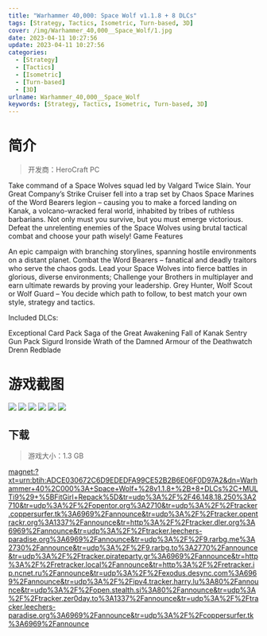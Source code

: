 ```yaml
---
title: "Warhammer 40,000: Space Wolf v1.1.8 + 8 DLCs"
tags: [Strategy, Tactics, Isometric, Turn-based, 3D]
cover: /img/Warhammer_40,000__Space_Wolf/1.jpg
date: 2023-04-11 10:27:56
update: 2023-04-11 10:27:56
categories: 
  - [Strategy]
  - [Tactics]
  - [Isometric]
  - [Turn-based]
  - [3D]
urlname: Warhammer_40,000__Space_Wolf
keywords: [Strategy, Tactics, Isometric, Turn-based, 3D]
---
```

# 简介

> 开发商：HeroCraft PC

Take command of a Space Wolves squad led by Valgard Twice Slain. Your Great Company’s Strike Cruiser fell into a trap set by Chaos Space Marines of the Word Bearers legion – causing you to make a forced landing on Kanak, a volcano-wracked feral world, inhabited by tribes of ruthless barbarians. Not only must you survive, but you must emerge victorious.
Defeat the unrelenting enemies of the Space Wolves using brutal tactical combat and choose your path wisely!
Game Features

An epic campaign with branching storylines, spanning hostile environments on a distant planet.
Combat the Word Bearers – fanatical and deadly traitors who serve the chaos gods.
Lead your Space Wolves into fierce battles in glorious, diverse environments;
Challenge your Brothers in multiplayer and earn ultimate rewards by proving your leadership.
Grey Hunter, Wolf Scout or Wolf Guard – You decide which path to follow, to best match your own style, strategy and tactics.

Included DLCs:

Exceptional Card Pack
Saga of the Great Awakening
Fall of Kanak
Sentry Gun Pack
Sigurd Ironside
Wrath of the Damned
Armour of the Deathwatch
Drenn Redblade

# 游戏截图

![](/img/Warhammer_40,000__Space_Wolf/2.jpg)
![](/img/Warhammer_40,000__Space_Wolf/3.jpg)
![](/img/Warhammer_40,000__Space_Wolf/4.jpg)
![](/img/Warhammer_40,000__Space_Wolf/5.jpg)
![](/img/Warhammer_40,000__Space_Wolf/6.jpg)
![](/img/Warhammer_40,000__Space_Wolf/7.jpg)


## 下载

> 游戏大小：1.3 GB

[magnet:?xt=urn:btih:ADCE030672C6D9EDEDFA99CE52B2B6E06F0D97A2&amp;dn=Warhammer+40%2C000%3A+Space+Wolf+%28v1.1.8+%2B+8+DLCs%2C+MULTi9%29+%5BFitGirl+Repack%5D&amp;tr=udp%3A%2F%2F46.148.18.250%3A2710&amp;tr=udp%3A%2F%2Fopentor.org%3A2710&amp;tr=udp%3A%2F%2Ftracker.coppersurfer.tk%3A6969%2Fannounce&amp;tr=udp%3A%2F%2Ftracker.opentrackr.org%3A1337%2Fannounce&amp;tr=http%3A%2F%2Ftracker.dler.org%3A6969%2Fannounce&amp;tr=udp%3A%2F%2Ftracker.leechers-paradise.org%3A6969%2Fannounce&amp;tr=udp%3A%2F%2F9.rarbg.me%3A2730%2Fannounce&amp;tr=udp%3A%2F%2F9.rarbg.to%3A2770%2Fannounce&amp;tr=udp%3A%2F%2Ftracker.pirateparty.gr%3A6969%2Fannounce&amp;tr=http%3A%2F%2Fretracker.local%2Fannounce&amp;tr=http%3A%2F%2Fretracker.ip.ncnet.ru%2Fannounce&amp;tr=udp%3A%2F%2Fexodus.desync.com%3A6969%2Fannounce&amp;tr=udp%3A%2F%2Fipv4.tracker.harry.lu%3A80%2Fannounce&amp;tr=udp%3A%2F%2Fopen.stealth.si%3A80%2Fannounce&amp;tr=udp%3A%2F%2Ftracker.zer0day.to%3A1337%2Fannounce&amp;tr=udp%3A%2F%2Ftracker.leechers-paradise.org%3A6969%2Fannounce&amp;tr=udp%3A%2F%2Fcoppersurfer.tk%3A6969%2Fannounce](magnet:?xt=urn:btih:ADCE030672C6D9EDEDFA99CE52B2B6E06F0D97A2&amp;dn=Warhammer+40%2C000%3A+Space+Wolf+%28v1.1.8+%2B+8+DLCs%2C+MULTi9%29+%5BFitGirl+Repack%5D&amp;tr=udp%3A%2F%2F46.148.18.250%3A2710&amp;tr=udp%3A%2F%2Fopentor.org%3A2710&amp;tr=udp%3A%2F%2Ftracker.coppersurfer.tk%3A6969%2Fannounce&amp;tr=udp%3A%2F%2Ftracker.opentrackr.org%3A1337%2Fannounce&amp;tr=http%3A%2F%2Ftracker.dler.org%3A6969%2Fannounce&amp;tr=udp%3A%2F%2Ftracker.leechers-paradise.org%3A6969%2Fannounce&amp;tr=udp%3A%2F%2F9.rarbg.me%3A2730%2Fannounce&amp;tr=udp%3A%2F%2F9.rarbg.to%3A2770%2Fannounce&amp;tr=udp%3A%2F%2Ftracker.pirateparty.gr%3A6969%2Fannounce&amp;tr=http%3A%2F%2Fretracker.local%2Fannounce&amp;tr=http%3A%2F%2Fretracker.ip.ncnet.ru%2Fannounce&amp;tr=udp%3A%2F%2Fexodus.desync.com%3A6969%2Fannounce&amp;tr=udp%3A%2F%2Fipv4.tracker.harry.lu%3A80%2Fannounce&amp;tr=udp%3A%2F%2Fopen.stealth.si%3A80%2Fannounce&amp;tr=udp%3A%2F%2Ftracker.zer0day.to%3A1337%2Fannounce&amp;tr=udp%3A%2F%2Ftracker.leechers-paradise.org%3A6969%2Fannounce&amp;tr=udp%3A%2F%2Fcoppersurfer.tk%3A6969%2Fannounce)